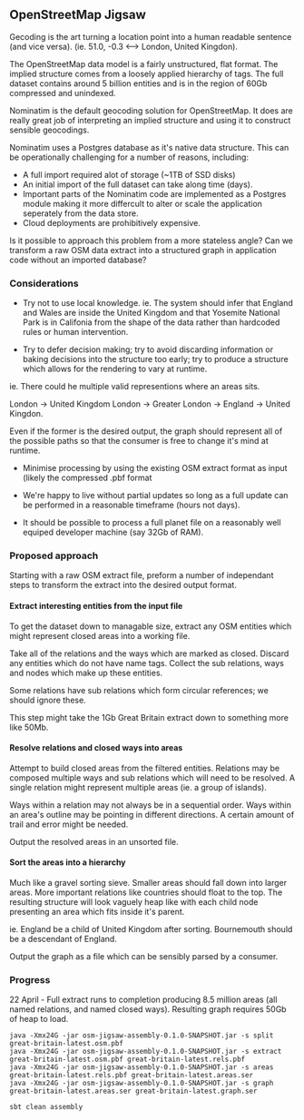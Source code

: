## OpenStreetMap Jigsaw

Gecoding is the art turning a location point into a human readable sentence (and vice versa).
(ie. 51.0, -0.3 <--> London, United Kingdon).

The OpenStreetMap data model is a fairly unstructured, flat format. The implied structure comes from a loosely applied hierarchy of tags.
The full dataset contains around 5 billion entities and is in the region of 60Gb compressed and unindexed.

Nominatim is the default geocoding solution for OpenStreetMap.
It does are really great job of interpreting an implied structure and using it to construct sensible geocodings.

Nominatim uses a Postgres database as it's native data structure.
This can be operationally challenging for a number of reasons, including:

- A full import required alot of storage (~1TB of SSD disks)
- An initial import of the full dataset can take along time (days).
- Important parts of the Nominatim code are implemented as a Postgres module making it more differcult to alter or scale the application seperately from the data store.
- Cloud deployments are prohibitively expensive.

Is it possible to approach this problem from a more stateless angle?
Can we transform a raw OSM data extract into a structured graph in application code without an imported database?



### Considerations

- Try not to use local knowledge. 
ie. The system should infer that England and Wales are inside the United Kingdom and that Yosemite National Park is in Califonia from the shape of the data rather than hardcoded rules or
human intervention.

- Try to defer decision making; try to avoid discarding information or baking decisions into the structure too early; try to produce a structure which allows for the rendering to vary at runtime.

ie. There could he multiple valid representions where an areas sits.

London -> United Kingdom
London -> Greater London -> England -> United Kingdon.

Even if the former is the desired output, the graph should represent all of the possible paths so that the consumer is free to change it's mind at runtime.


- Minimise processing by using the existing OSM extract format as input (likely the compressed .pbf format

- We're happy to live without partial updates so long as a full update can be performed in a reasonable timeframe (hours not days).

- It should be possible to process a full planet file on a reasonably well equiped developer machine (say 32Gb of RAM).


### Proposed approach

Starting with a raw OSM extract file, preform a number of independant steps to transform the extract into the desired output format.


#### Extract interesting entities from the input file

To get the dataset down to managable size, extract any OSM entities which might represent closed areas into a working file.

Take all of the relations and the ways which are marked as closed.
Discard any entities which do not have name tags.
Collect the sub relations, ways and nodes which make up these entities.

Some relations have sub relations which form circular references; we should ignore these.

This step might take the 1Gb Great Britain extract down to something more like 50Mb.


#### Resolve relations and closed ways into areas

Attempt to build closed areas from the filtered entities.
Relations may be composed multiple ways and sub relations which will need to be resolved.
A single relation might represent multiple areas (ie. a group of islands).

Ways within a relation may not always be in a sequential order.
Ways within an area's outline may be pointing in different directions.
A certain amount of trail and error might be needed.

Output the resolved areas in an unsorted file.


#### Sort the areas into a hierarchy

Much like a gravel sorting sieve. Smaller areas should fall down into larger areas. More important relations like countries should float to the top.
The resulting structure will look vaguely heap like with each child node presenting an area which fits inside it's parent.

ie. England be a child of United Kingdom after sorting. Bournemouth should be a descendant of England.

Output the graph as a file which can be sensibly parsed by a consumer.



### Progress

22 April - Full extract runs to completion producing 8.5 million areas (all named relations, and named closed ways).
Resulting graph requires 50Gb of heap to load. 
 
```
java -Xmx24G -jar osm-jigsaw-assembly-0.1.0-SNAPSHOT.jar -s split great-britain-latest.osm.pbf
java -Xmx24G -jar osm-jigsaw-assembly-0.1.0-SNAPSHOT.jar -s extract great-britain-latest.osm.pbf great-britain-latest.rels.pbf
java -Xmx24G -jar osm-jigsaw-assembly-0.1.0-SNAPSHOT.jar -s areas great-britain-latest.rels.pbf great-britain-latest.areas.ser
java -Xmx24G -jar osm-jigsaw-assembly-0.1.0-SNAPSHOT.jar -s graph great-britain-latest.areas.ser great-britain-latest.graph.ser
```




```
sbt clean assembly
```
